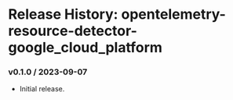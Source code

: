# Release History: opentelemetry-resource-detector-google_cloud_platform

### v0.1.0 / 2023-09-07

* Initial release.
